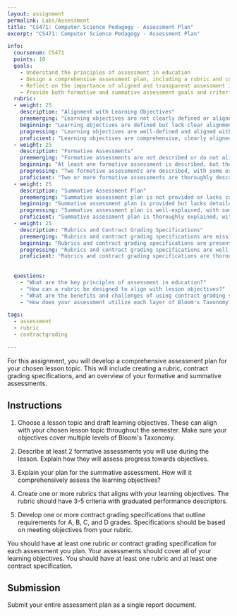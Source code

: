 ```yaml
---
layout: assignment
permalink: Labs/Assessment
title: "CS471: Computer Science Pedagogy - Assessment Plan"
excerpt: "CS471: Computer Science Pedagogy - Assessment Plan"

info:
  coursenum: CS471
  points: 10
  goals:
    - Understand the principles of assessment in education
    - Design a comprehensive assessment plan, including a rubric and contract grading specifications
    - Reflect on the importance of aligned and transparent assessment in computer science education
    - Provide both formative and summative assessment goals and criteria
  rubric:
  - weight: 25
    description: "Alignment with Learning Objectives"
    preemerging: "Learning objectives are not clearly defined or aligned with the chosen lesson topic. Bloom's Taxonomy levels are not considered."
    beginning: "Learning objectives are defined but lack clear alignment with the chosen lesson topic. Limited consideration of Bloom's Taxonomy levels."
    progressing: "Learning objectives are well-defined and aligned with the chosen lesson topic. Some levels of Bloom's Taxonomy are considered."
    proficient: "Learning objectives are comprehensive, clearly aligned with the chosen lesson topic, and cover multiple levels of Bloom's Taxonomy."
  - weight: 25
    description: "Formative Assessments"
    preemerging: "Formative assessments are not described or do not align with the learning objectives."
    beginning: "At least one formative assessment is described, but the explanation lacks clarity on how it assesses progress towards objectives."
    progressing: "Two formative assessments are described, with some explanation of how they assess progress towards objectives."
    proficient: "Two or more formative assessments are thoroughly described, with clear explanations of how they assess progress towards objectives."
  - weight: 25
    description: "Summative Assessment Plan"
    preemerging: "Summative assessment plan is not provided or lacks coherence with the learning objectives."
    beginning: "Summative assessment plan is provided but lacks detailed explanation of how it comprehensively assesses the learning objectives."
    progressing: "Summative assessment plan is well-explained, with some insight into how it comprehensively assesses the learning objectives."
    proficient: "Summative assessment plan is thoroughly explained, with clear insight into how it comprehensively assesses the learning objectives."
  - weight: 25
    description: "Rubrics and Contract Grading Specifications"
    preemerging: "Rubrics and contract grading specifications are missing or do not align with learning objectives."
    beginning: "Rubrics and contract grading specifications are present but lack clarity or alignment with learning objectives."
    progressing: "Rubrics and contract grading specifications are well-developed, with some alignment to learning objectives and grading requirements."
    proficient: "Rubrics and contract grading specifications are thoroughly developed, clearly aligned with learning objectives, and outline requirements for A, B, C, and D grades."
    
    
  questions:
    - "What are the key principles of assessment in education?"
    - "How can a rubric be designed to align with lesson objectives?"
    - "What are the benefits and challenges of using contract grading specifications in computer science education?"
    - "How does your assessment utilize each layer of Bloom's Taxonomy?"

tags:
  - assessment
  - rubric
  - contractgrading

---
```


For this assignment, you will develop a comprehensive assessment plan for your chosen lesson topic. This will include creating a rubric, contract grading specifications, and an overview of your formative and summative assessments.

## Instructions

1. Choose a lesson topic and draft learning objectives. These can align with your chosen lesson topic throughout the semester. Make sure your objectives cover multiple levels of Bloom's Taxonomy.

2. Describe at least 2 formative assessments you will use during the lesson. Explain how they will assess progress towards objectives.

3. Explain your plan for the summative assessment. How will it comprehensively assess the learning objectives?

4. Create one or more rubrics that aligns with your learning objectives. The rubric should have 3-5 criteria with graduated performance descriptors.

5. Develop one or more contract grading specifications that outline requirements for A, B, C, and D grades. Specifications should be based on meeting objectives from your rubric.

You should have at least one rubric or contract grading specification for each assessment you plan.  Your assessments should cover all of your learning objectives.  You should have at least one rubric and at least one contract specification.

## Submission

Submit your entire assessment plan as a single report document.